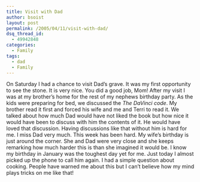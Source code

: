 ```yaml
---
title: Visit with Dad
author: bsoist
layout: post
permalink: /2005/04/11/visit-with-dad/
dsq_thread_id:
  - 49942848
categories:
  - Family
tags:
  - dad
  - Family
---
```

On Saturday I had a chance to visit Dad&#8217;s grave. It was my first opportunity to see the stone. It is very nice. You did a good job, Mom! After my visit I was at my brother&#8217;s home for the rest of my nephews birthday party. As the kids were preparing for bed, we discussed the *The DaVinci code*. My brother read it first and forced his wife and me and Terri to read it. We talked about how much Dad would have not liked the book but how nice it would have been to discuss with him the contents of it. He would have loved that discussion. Having discussions like that without him is hard for me. I miss Dad very much. This week has been hard. My wife&#8217;s birthday is just around the corner. She and Dad were very close and she keeps remarking how much harder this is than she imagined it would be. I know my birthday in January was the toughest day yet for me. Just today I almost picked up the phone to call him again. I had a simple question about cooking. People have warned me about this but I can&#8217;t believe how my mind plays tricks on me like that!
